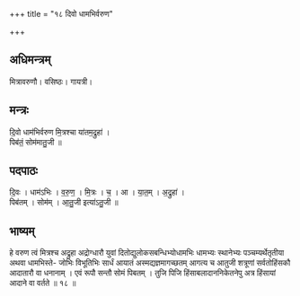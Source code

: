 +++
title = "१८ दिवो धामभिर्वरुण"

+++
## अधिमन्त्रम्
मित्रावरुणौ। वसिष्ठः। गायत्री।

## मन्त्रः
दि॒वो धाम॑भिर्वरुण मि॒त्रश्चा या॑तम॒द्रुहा॑ ।  
पिब॑तं॒ सोम॑मातु॒जी ॥

## पदपाठः
दि॒वः । धाम॑ऽभिः । व॒रु॒ण॒ । मि॒त्रः । च॒ । आ । या॒त॒म् । अ॒द्रुहा॑ ।  
पिब॑तम् । सोम॑म् । आ॒तु॒जी इत्या॑ऽतु॒जी ॥

## भाष्यम्
हे वरुण त्वं मित्रश्च अद्रुहा अद्रोग्धारौ युवां दितोद्युलोकसबन्धिभ्योधामभिः धामभ्यः स्थानेभ्यः पञ्चम्यर्थेतृतीया अथवा धामभिस्ते- जोभिः विभूतिभिः सार्धं आयातं अस्मद्यज्ञमागच्छतम् आगत्य च आतुजी शत्रूणां सर्वतोहिंसकौ आदातारौ वा धनानाम् । एवं रूपौ सन्तौ सोमं पिबतम् । तुजि पिजि हिंसाबलादाननिकेतनेपु अत्र हिंसायां आदाने वा वर्तते ॥ १८ ॥